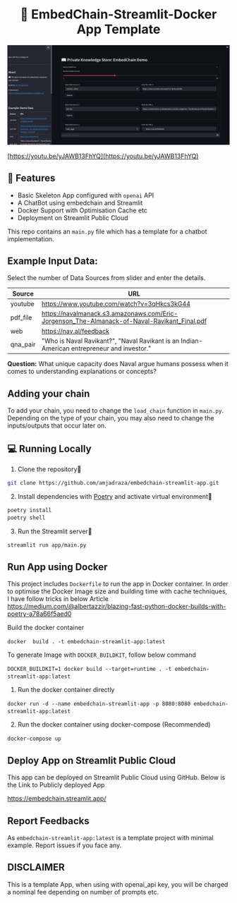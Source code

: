 <h1 align="center">
📖 EmbedChain-Streamlit-Docker App Template
</h1>

[![A Video Guide](ui.PNG?raw=true)](https://youtu.be/yJAWB13FhYQ)

[https://youtu.be/yJAWB13FhYQ](https://youtu.be/yJAWB13FhYQ)


## 🔧 Features

- Basic Skeleton App configured with `openai` API
- A ChatBot using embedchain and Streamlit
- Docker Support with Optimisation Cache etc
- Deployment on Streamlit Public Cloud

This repo contains an `main.py` file which has a template for a chatbot implementation.

## Example Input Data:

Select the number of Data Sources from slider and enter the details.


| Source    | URL |
| -------- | ------- |
| youtube  | https://www.youtube.com/watch?v=3qHkcs3kG44   |
| pdf_file |https://navalmanack.s3.amazonaws.com/Eric-Jorgenson_The-Almanack-of-Naval-Ravikant_Final.pdf    |
| web    | https://nav.al/feedback  |
|qna_pair| "Who is Naval Ravikant?", "Naval Ravikant is an Indian-American entrepreneur and investor." |

**Question:** What unique capacity does Naval argue humans possess when it comes to understanding explanations or concepts?


## Adding your chain
To add your chain, you need to change the `load_chain` function in `main.py`.
Depending on the type of your chain, you may also need to change the inputs/outputs that occur later on.


## 💻 Running Locally

1. Clone the repository📂

```bash
git clone https://github.com/amjadraza/embedchain-streamlit-app.git
```

2. Install dependencies with [Poetry](https://python-poetry.org/) and activate virtual environment🔨

```bash
poetry install
poetry shell
```

3. Run the Streamlit server🚀

```bash
streamlit run app/main.py 
```

Run App using Docker
--------------------
This project includes `Dockerfile` to run the app in Docker container. In order to optimise the Docker Image
size and building time with cache techniques, I have follow tricks in below Article 
https://medium.com/@albertazzir/blazing-fast-python-docker-builds-with-poetry-a78a66f5aed0

Build the docker container

``docker  build . -t embedchain-streamlit-app:latest ``

To generate Image with `DOCKER_BUILDKIT`, follow below command

```DOCKER_BUILDKIT=1 docker build --target=runtime . -t embedchain-streamlit-app:latest```

1. Run the docker container directly 

``docker run -d --name embedchain-streamlit-app -p 8080:8080 embedchain-streamlit-app:latest ``

2. Run the docker container using docker-compose (Recommended)

``docker-compose up``


Deploy App on Streamlit Public Cloud
------------------------------------
This app can be deployed on Streamlit Public Cloud using GitHub. Below is the Link to 
Publicly deployed App

https://embedchain.streamlit.app/



## Report Feedbacks

As `embedchain-streamlit-app:latest` is a template project with minimal example. Report issues if you face any. 

## DISCLAIMER

This is a template App, when using with openai_api key, you will be charged a nominal fee depending
on number of prompts etc.
